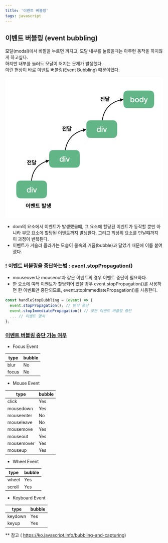 ```yaml
---
title: '이벤트 버블링'
tags: javascript
---
```


## 이벤트 버블링 (event bubbling)

모달(modal)에서 바깥을 누르면 꺼지고, 모달 내부를 눌렀을때는 아무런 동작을 하지않게 하고싶다.<br/>
하지만 내부를 눌러도 모달이 꺼지는 문제가 발생했다.
<br/> 이런 현상이 바로 이벤트 버블링(Event Bubbling) 때문이었다.

![bubbling ex](../assets/images/img-event-bubbling.png)

- dom의 요소에서 이벤트가 발생했을떄, 그 요소에 할당된 이벤트가 동작할 뿐만 아니라 부모 요소에 할당된 이벤트까지 발생한다. 그리고 최상위 요소를 만날떄까지 이 과정이 반복된다.
- 이벤트가 거슬러 올라가는 모습이 물속의 거품(bubble)과 닮았기 때문에 이름 붙여졌다.

### ! 이벤트 버블링을 중단하는법 : event.stopPropagation()

- mouseover나 mouseout과 같은 이벤트의 경우 이벤트 중단이 필요하다.
- 한 요소에 여러 이벤트가 할당되어 있을 경우 event.stopPropagation()를 사용하면 한 이벤트만 중단되므로, event.stopImmediatePropagation()를 사용한다.

```javascript
const handleStopBubbling = (event) => {
  event.stopPropagation(); // 번식 중단
  event.stopImmediatePropagation() // 모든 이벤트 버블링 중단
  ... // 이벤트 명시
};
```

### <a href="https://www.w3.org/TR/uievents/#event-types" target="_blank">이벤트 버블링 중단 가능 여부</a>

- Focus Event

| type  | bubble |
| ----- | ------ |
| blur  | No     |
| focus | No     |

- Mouse Event

| type       | bubble |
| ---------- | ------ |
| click      | Yes    |
| mousedown  | Yes    |
| mouseenter | No     |
| mouseleave | No     |
| mousemove  | Yes    |
| mouseout   | Yes    |
| mousemover | Yes    |
| mouseup    | Yes    |

- Wheel Event

| type   | bubble |
| ------ | ------ |
| wheel  | Yes    |
| scroll | Yes    |

- Keyboard Event

| type    | bubble |
| ------- | ------ |
| keydown | Yes    |
| keyup   | Yes    |

\*\* 참고 ( https://ko.javascript.info/bubbling-and-capturing)
